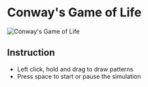 # Conway's Game of Life

![Conway's Game of Life](https://i.pinimg.com/originals/fe/45/0f/fe450faaeb1472de697768b7ffecf433.gif)

## Instruction
- Left click, hold and drag to draw patterns
- Press space to start or pause the simulation

